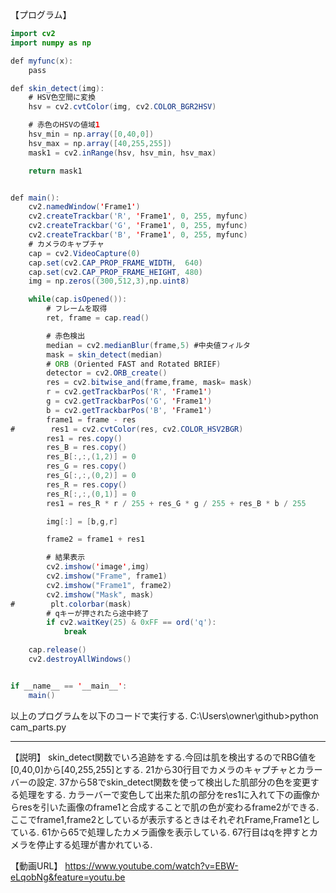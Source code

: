 ﻿【プログラム】
```java
import cv2
import numpy as np

def myfunc(x):
    pass

def skin_detect(img):
    # HSV色空間に変換
    hsv = cv2.cvtColor(img, cv2.COLOR_BGR2HSV)

    # 赤色のHSVの値域1
    hsv_min = np.array([0,40,0])
    hsv_max = np.array([40,255,255])
    mask1 = cv2.inRange(hsv, hsv_min, hsv_max)

    return mask1


def main():
    cv2.namedWindow('Frame1')
    cv2.createTrackbar('R', 'Frame1', 0, 255, myfunc)
    cv2.createTrackbar('G', 'Frame1', 0, 255, myfunc)
    cv2.createTrackbar('B', 'Frame1', 0, 255, myfunc)
    # カメラのキャプチャ
    cap = cv2.VideoCapture(0)
    cap.set(cv2.CAP_PROP_FRAME_WIDTH,  640)
    cap.set(cv2.CAP_PROP_FRAME_HEIGHT, 480)
    img = np.zeros((300,512,3),np.uint8)

    while(cap.isOpened()):
        # フレームを取得
        ret, frame = cap.read()

        # 赤色検出
        median = cv2.medianBlur(frame,5) #中央値フィルタ
        mask = skin_detect(median)
        # ORB (Oriented FAST and Rotated BRIEF)
        detector = cv2.ORB_create()
        res = cv2.bitwise_and(frame,frame, mask= mask)
        r = cv2.getTrackbarPos('R', 'Frame1')
        g = cv2.getTrackbarPos('G', 'Frame1')
        b = cv2.getTrackbarPos('B', 'Frame1')
        frame1 = frame - res
#        res1 = cv2.cvtColor(res, cv2.COLOR_HSV2BGR)
        res1 = res.copy()
        res_B = res.copy()
        res_B[:,:,(1,2)] = 0
        res_G = res.copy()
        res_G[:,:,(0,2)] = 0
        res_R = res.copy()
        res_R[:,:,(0,1)] = 0
        res1 = res_R * r / 255 + res_G * g / 255 + res_B * b / 255

        img[:] = [b,g,r]

        frame2 = frame1 + res1

        # 結果表示
        cv2.imshow('image',img)
        cv2.imshow("Frame", frame1)
        cv2.imshow("Frame1", frame2)
        cv2.imshow("Mask", mask)
#        plt.colorbar(mask)
        # qキーが押されたら途中終了
        if cv2.waitKey(25) & 0xFF == ord('q'):
            break

    cap.release()
    cv2.destroyAllWindows()


if __name__ == '__main__':
    main()

```

以上のプログラムを以下のコードで実行する.
C:\Users\owner\github>python cam_parts.py

---

【説明】
skin_detect関数でいろ追跡をする.今回は肌を検出するのでRBG値を[0,40,0]から[40,255,255]とする.
21から30行目でカメラのキャプチャとカラーバーの設定.
37から58でskin_detect関数を使って検出した肌部分の色を変更する処理をする.
カラーバーで変色して出来た肌の部分をres1に入れて下の画像からresを引いた画像のframe1と合成することで肌の色が変わるframe2ができる.
ここでframe1,frame2としているが表示するときはそれぞれFrame,Frame1としている.
61から65で処理したカメラ画像を表示している.
67行目はqを押すとカメラを停止する処理が書かれている.

【動画URL】
https://www.youtube.com/watch?v=EBW-eLqobNg&feature=youtu.be
